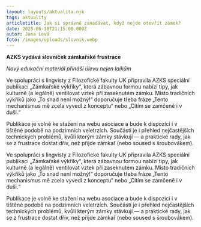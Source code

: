 ```yaml
---
layout: layouts/aktualita.njk
tags: aktuality
articletitle: Jak si správně zanadávat, když nejde otevřít zámek?
date: 2025-06-18T21:15:00.000Z
autor: Jana Levá
foto: /images/uploads/slovnik.webp
---
```


**AZKS vydává slovníček zámkařské frustrace**

*Nový edukační materiál přináší úlevu nejen laikům*

Ve spolupráci s lingvisty z Filozofické fakulty UK připravila AZKS speciální publikaci „Zámkařské výkřiky“, která zábavnou formou nabízí tipy, jak kulturně (a legálně) ventilovat vztek při zaseknutém zámku. Místo tradičních výkřiků jako „To snad není možný!“ doporučuje třeba fráze „Tento mechanismus mě zcela vyvedl z konceptu“ nebo „Cítím se zamčeně i v duši.“

Publikace je volně ke stažení na webu asociace a bude k dispozici i v tištěné podobě na podzimních veletrzích. Součástí je i přehled nejčastějších technických problémů, kvůli kterým zámky stávkují — a praktické rady, jak se z frustrace dostat dřív, než přijde zámkař (nebo soused s šroubovákem).

Ve spolupráci s lingvisty z Filozofické fakulty UK připravila AZKS speciální publikaci „Zámkařské výkřiky“, která zábavnou formou nabízí tipy, jak kulturně (a legálně) ventilovat vztek při zaseknutém zámku. Místo tradičních výkřiků jako „To snad není možný!“ doporučuje třeba fráze „Tento mechanismus mě zcela vyvedl z konceptu“ nebo „Cítím se zamčeně i v duši.“

Publikace je volně ke stažení na webu asociace a bude k dispozici i v tištěné podobě na podzimních veletrzích. Součástí je i přehled nejčastějších technických problémů, kvůli kterým zámky stávkují — a praktické rady, jak se z frustrace dostat dřív, než přijde zámkař (nebo soused s šroubovákem).
